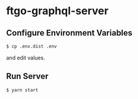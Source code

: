 # ftgo-graphql-server

## Configure Environment Variables

```bash
$ cp .env.dist .env
```

and edit values.

## Run Server

```bash
$ yarn start
```
